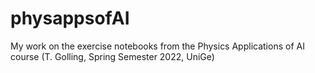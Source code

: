 # physappsofAI
My work on the exercise notebooks from the Physics Applications of AI course (T. Golling, Spring Semester 2022, UniGe)
